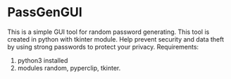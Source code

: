 # PassGenGUI
This is a simple GUI tool for random password generating. This tool is created in python with tkinter module. Help prevent security and data theft by using strong passwords to protect your privacy.
Requirements:
1) python3 installed
2) modules
random, pyperclip, tkinter.
